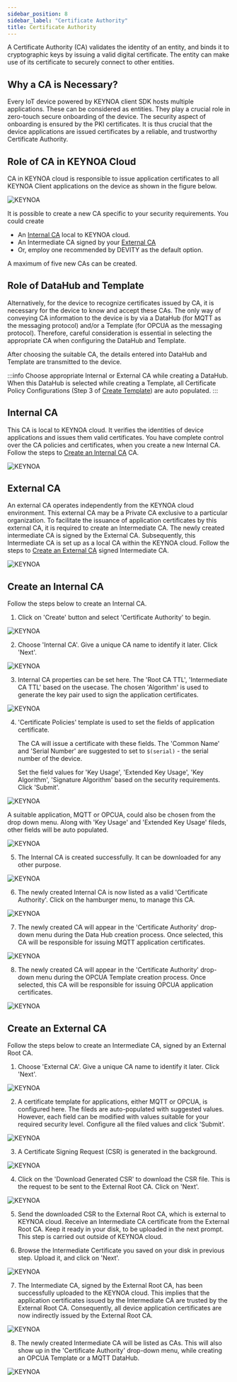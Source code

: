 ```yaml
---
sidebar_position: 8
sidebar_label: "Certificate Authority"
title: Certificate Authority
---
```


A Certificate Authority (CA) validates the identity of an entity, and binds it to cryptographic keys by issuing a valid digital  certificate. The entity can make use of its certificate to securely connect to other entities. 

## Why a CA is Necessary?

Every IoT device powered by KEYNOA client SDK hosts multiple applications. These can be considered as entities. They play a crucial role in zero-touch secure onboarding of the device. The security aspect of onboarding is ensured by the PKI certificates. It is thus crucial that the device applications are issued certificates by a reliable, and trustworthy Certificate Authority. 

## Role of CA in KEYNOA Cloud

CA in KEYNOA cloud is responsible to issue application certificates to all KEYNOA Client applications on the device as shown in the figure below. 

![KEYNOA](/img/KEYNOA/reference-doc/CA-1.png)

It is possible to create a new CA specific to your security requirements. You could create
- An [Internal CA](#internal-ca) local to KEYNOA cloud.
- An Intermediate CA signed by your  [External CA](#external-ca)
- Or, employ one recommended by DEVITY as the default option.

A maximum of five new CAs can be created.

## Role of DataHub and Template

Alternatively, for the device to recognize certificates issued by CA, it is necessary for the device to know and accept these CAs. The only way of conveying CA information to the device is by via a DataHub (for MQTT as the messaging protocol) and/or a Template (for OPCUA as the messaging protocol). Therefore, careful consideration is essential in selecting the appropriate CA when configuring the DataHub and Template.

After choosing the suitable CA, the details entered into DataHub and Template are transmitted to the device.

:::info 
Choose appropriate Internal or External CA while creating a DataHub. When this DataHub is selected while creating a Template, all Certificate Policy Configurations (Step 3 of [Create Template](/tutorial/Thingsboard%20-%20Rule%20Engine/KEYNOA#create-template)) are auto populated. 
:::

## Internal CA

This CA is local to KEYNOA cloud. It verifies the identities of device applications and issues them valid certificates. You have complete control over the CA policies and certificates, when you create a new Internal CA. Follow the steps to [Create an Internal CA](#create-an-internal-ca) CA. 

![KEYNOA](/img/KEYNOA/reference-doc/KEYNOA-CA/Internal-CA.png)

## External CA

An external CA operates independently from the KEYNOA cloud environment. This external CA may be a Private CA exclusive to a particular organization. To facilitate the issuance of application certificates by this external CA, it is required to create an Intermediate CA. The newly created intermediate CA is signed by the External CA. Subsequently, this Intermediate CA is set up as a local CA within the KEYNOA cloud. Follow the steps to [Create an External CA](#create-an-external-ca) signed Intermediate CA.

<!-- To create an Intermediate CA, follow the steps below.  -->
![KEYNOA](/img/KEYNOA/reference-doc/Enterprise-CA/External-CA-concept.png)

## Create an Internal CA

Follow the steps below to create an Internal CA.

1. Click on 'Create' button and select 'Certificate Authority' to begin.

![KEYNOA](/img/KEYNOA/reference-doc/KEYNOA-CA/1-KEYNOA-CA-Start-Create-CA.png)

<!-- 2. Choose your expertise level as 'Beginner' or 'Expert'. 

![KEYNOA](/img/KEYNOA/reference-doc/KEYNOA-CA/2-KEYNOA-CA-Expertise-Level.png) -->

2. Choose 'Internal CA'. Give a unique CA name to identify it later. Click 'Next'.

![KEYNOA](/img/KEYNOA/reference-doc/KEYNOA-CA/3-KEYNOA-CA-Choose-CA-Type.png)

3. Internal CA properties can be set here. The 'Root CA TTL', 'Intermediate CA TTL' based on the usecase. The chosen 'Algorithm' is used to generate the key pair used to sign the application certificates.

![KEYNOA](/img/KEYNOA/reference-doc/KEYNOA-CA/4-KEYNOA-CA-Set-CA-Properties.png)

4. 'Certificate Policies' template is used to set the fields of application certificate. 

    The CA will issue a certificate with these fields. The 'Common Name' and 'Serial Number' are suggested to set to `$(serial)` - the serial number of the device. 
    
    Set the field values for 'Key Usage', 'Extended Key Usage', 'Key Algorithm', 'Signature Algorithm' based on the security requirements. Click 'Submit'.

![KEYNOA](/img/KEYNOA/reference-doc/KEYNOA-CA/5-KEYNOA-CA-Set-Cert-Policies.png)

A suitable application, MQTT or OPCUA, could also be chosen from the drop down menu. Along with 'Key Usage' and 'Extended Key Usage' fileds, other fields will be auto populated. 

![KEYNOA](/img/KEYNOA/reference-doc/KEYNOA-CA/4-Choose-Application.png)


5. The Internal CA is created successfully. It can be downloaded for any other purpose. 

![KEYNOA](/img/KEYNOA/reference-doc/KEYNOA-CA/6-KEYNOA-CA-KEYNOA-CA-Finish.png)

6. The newly created Internal CA is now listed as a valid 'Certificate Authority'. Click on the hamburger menu, to manage this CA. 

![KEYNOA](/img/KEYNOA/reference-doc/KEYNOA-CA/7-KEYNOA-CA-New-CA-Listed.png)

7. The newly created CA will appear in the 'Certificate Authority' drop-down menu during the Data Hub creation process. Once selected, this CA will be responsible for issuing MQTT application certificates.

![KEYNOA](/img/KEYNOA/reference-doc/KEYNOA-CA/8-KEYNOA-CA-Use-New-CA-Data-Hub.png)

8. The newly created CA will appear in the 'Certificate Authority' drop-down menu during the OPCUA Template creation process. Once selected, this CA will be responsible for issuing OPCUA application certificates.

![KEYNOA](/img/KEYNOA/reference-doc/KEYNOA-CA/9-KEYNOA-CA-Use-New-CA-Template.png)


<!-- [Go to Top](#why-a-ca-is-necessary) -->

## Create an External CA

Follow the steps below to create an Intermediate CA, signed by an External Root CA.

1. Choose 'External CA'. Give a unique CA name to identify it later. Click 'Next'.

![KEYNOA](/img/KEYNOA/reference-doc/Enterprise-CA/1-create-Ext-CA.png)


2. A certificate template for applications, either MQTT or OPCUA, is configured here. The fileds are auto-populated with suggested values. However, each field can be modified with values suitable for your required security level. Configure all the filed values and click 'Submit'.

![KEYNOA](/img/KEYNOA/reference-doc/Enterprise-CA/3-Cert-Template.png)

3. A Certificate Signing Request (CSR) is generated in the background. 

![KEYNOA](/img/KEYNOA/reference-doc/Enterprise-CA/4-Send-CSR.png)

4. Click on the 'Download Generated CSR' to download the CSR file. This is the request to be sent to the External Root CA. Click on 'Next'.

![KEYNOA](/img/KEYNOA/reference-doc/Enterprise-CA/5-Download-CSR.png)

5. Send the downloaded CSR to the External Root CA, which is external to KEYNOA cloud. Receive an Intermediate CA certificate from the External Root CA. Keep it ready in your disk, to be uploaded in the next prompt. This step is carried out outside of KEYNOA cloud. 

6. Browse the Intermediate Certificate you saved on your disk in previous step. Upload it, and click on 'Next'.

![KEYNOA](/img/KEYNOA/reference-doc/Enterprise-CA/6-Upload-Int-CA-Cert.png)

7. The Intermediate CA, signed by the External Root CA, has been successfully uploaded to the KEYNOA cloud. This implies that the application certificates issued by the Intermediate CA are trusted by the External Root CA. Consequently, all device application certificates are now indirectly issued by the External Root CA.

![KEYNOA](/img/KEYNOA/reference-doc/Enterprise-CA/7-Upload-Successful.png)

8. The newly created Intermediate CA will be listed as CAs. This will also show up in the 'Certificate Authority' drop-down menu, while creating an OPCUA Template or a MQTT DataHub. 

![KEYNOA](/img/KEYNOA/reference-doc/Enterprise-CA/8-IntCA-Listed.png)




